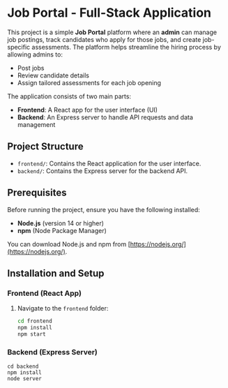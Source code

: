 # Job Portal - Full-Stack Application

This project is a simple **Job Portal** platform where an **admin** can manage job postings, track candidates who apply for those jobs, and create job-specific assessments. The platform helps streamline the hiring process by allowing admins to:

- Post jobs
- Review candidate details
- Assign tailored assessments for each job opening

The application consists of two main parts:

- **Frontend**: A React app for the user interface (UI)
- **Backend**: An Express server to handle API requests and data management

## Project Structure

- `frontend/`: Contains the React application for the user interface.
- `backend/`: Contains the Express server for the backend API.

## Prerequisites

Before running the project, ensure you have the following installed:

- **Node.js** (version 14 or higher)
- **npm** (Node Package Manager)

You can download Node.js and npm from [https://nodejs.org/](https://nodejs.org/).

## Installation and Setup

### Frontend (React App)

1. Navigate to the `frontend` folder:
   ```bash
   cd frontend
   npm install
   npm start
### Backend (Express Server)
    cd backend
    npm install
    node server
